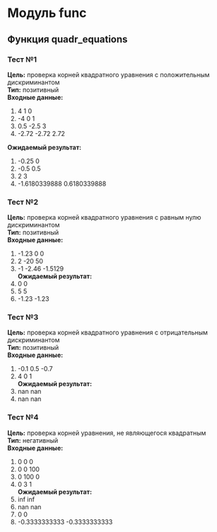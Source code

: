 # Модуль func
## Функция quadr_equations
### Тест №1
**Цель:** проверка корней квадратного уравнения с положительным дискриминантом  
**Тип:** позитивный  
**Входные данные:**  
1. 4 1 0  
2. -4 0 1  
3. 0.5 -2.5 3  
4. -2.72 -2.72 2.72  


**Ожидаемый результат:**  
1. -0.25 0  
2. -0.5 0.5  
3. 2 3  
4. -1.6180339888 0.6180339888  
### Тест №2
**Цель:** проверка корней квадратного уравнения с равным нулю дискриминантом  
**Тип:** позитивный  
**Входные данные:**  
1. -1.23 0 0  
2. 2 -20 50  
3. -1 -2.46 -1.5129  
**Ожидаемый результат:**  
1. 0 0  
2. 5 5  
3. -1.23 -1.23  
### Тест №3
**Цель:** проверка корней квадратного уравнения с отрицательным дискриминантом  
**Тип:** позитивный  
**Входные данные:**  
1. -0.1 0.5 -0.7  
2. 4 0 1  
**Ожидаемый результат:**  
1. nan nan  
2. nan nan  
### Тест №4
**Цель:** проверка корней уравнения, не являющегося квадратным  
**Тип:** негативный  
**Входные данные:**  
1. 0 0 0  
2. 0 0 100  
3. 0 100 0  
4. 0 3 1  
**Ожидаемый результат:**  
1. inf inf  
2. nan nan  
3. 0 0  
4. -0.3333333333 -0.3333333333  
